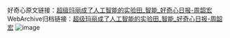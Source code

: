 好奇心原文链接：[超级玛丽成了人工智能的实验田_智能_好奇心日报-周韶宏](https://www.qdaily.com/articles/11325.html)
WebArchive归档链接：[超级玛丽成了人工智能的实验田_智能_好奇心日报-周韶宏](http://web.archive.org/web/20170904113913/http://www.qdaily.com/articles/11325.html)
![image](http://ww3.sinaimg.cn/large/007d5XDply1g3wffn13pcj30u02ux1kx)